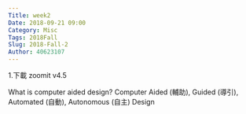 ```yaml
---
Title: week2
Date: 2018-09-21 09:00
Category: Misc
Tags: 2018Fall
Slug: 2018-Fall-2
Author: 40623107
---
```

<!-- PELICAN_END_SUMMARY -->
1.下載 zoomit v4.5

What is computer aided design?
Computer Aided (輔助), Guided (導引), Automated (自動), Autonomous (自主) Design